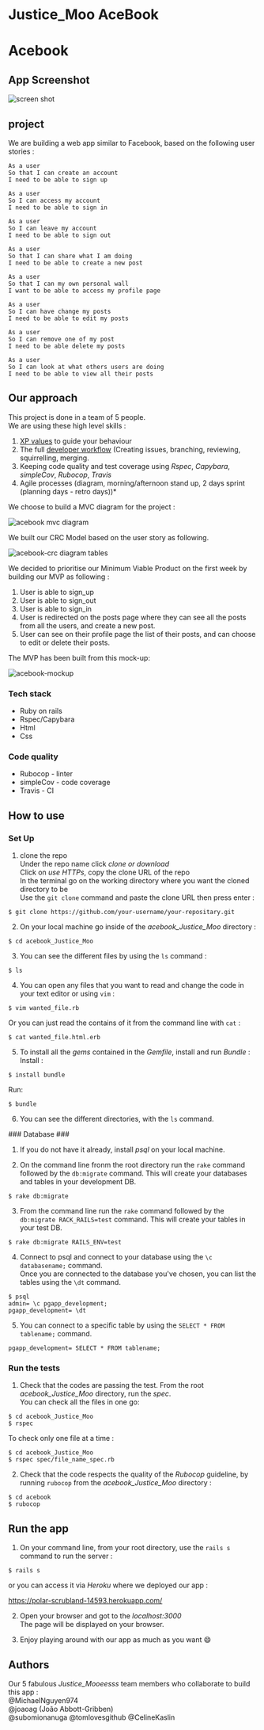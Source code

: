 # Justice_Moo AceBook #

# Acebook #

## App Screenshot ##

![screen shot](https://user-images.githubusercontent.com/43742795/52489619-9843c380-2bba-11e9-92f8-669d1b01390e.png)

## project ##

We are building a web app similar to Facebook, based on the following user stories :

```
As a user
So that I can create an account
I need to be able to sign up
```
```
As a user
So I can access my account
I need to be able to sign in
```
```
As a user
So I can leave my account
I need to be able to sign out
```
```
As a user
So that I can share what I am doing
I need to be able to create a new post
```
```
As a user
So that I can my own personal wall
I want to be able to access my profile page
```
```
As a user
So I can have change my posts
I need to be able to edit my posts
```
```
As a user
So I can remove one of my post
I need to be able delete my posts
```
```
As a user
So I can look at what others users are doing
I need to be able to view all their posts
```
## Our approach ##

This project is done in a team of 5 people.<br/>
We are using these high level skills :<br/>
1. [XP values](#xp-values) to guide your behaviour<br/>
2. The full [developer workflow](#development-workflow) (Creating issues, branching, reviewing, squirrelling, merging.<br/>
3. Keeping code quality and test coverage using *Rspec*, *Capybara*, *simpleCov*, *Rubocop*, *Travis* <br/>
4. Agile processes (diagram, morning/afternoon stand up, 2 days sprint (planning days - retro days))*

We choose to build a MVC diagram for the project :

![acebook mvc diagram](https://user-images.githubusercontent.com/43742795/52224655-712a8080-28a0-11e9-9a0c-0f83bbd11477.png)


We built our CRC Model based on the user story as following.<br/>

![acebook-crc diagram tables](https://user-images.githubusercontent.com/43742795/52222701-0a0acd00-289c-11e9-967f-ae23f657de9b.png)

We decided to prioritise our Minimum Viable Product on the first week by building our MVP as following :<br/>

1. User is able to sign_up
2. User is able to sign_out
3. User is able to sign_in
4. User is redirected on the posts page where they can see all the posts from all the users, and create a new post.
5. User can see on their profile page the list of their posts, and can choose to edit or delete their posts.<br/>

The MVP has been built from this mock-up:

![acebook-mockup](https://user-images.githubusercontent.com/43742795/52222653-ea73a480-289b-11e9-9f3a-b8ec15b4699a.png)

### Tech stack ###

* Ruby on rails
* Rspec/Capybara
* Html
* Css

### Code quality ###

* Rubocop - linter
* simpleCov - code coverage
* Travis - CI

## How to use ##

### Set Up ###

1. clone the repo<br/>
Under the repo name click *clone or download*<br/>
Click on *use HTTPs*, copy the clone URL of the repo<br/>
In the terminal go on the working directory where you want the cloned directory to be<br/>
Use the `git clone` command and paste the clone URL then press enter :

```shell
$ git clone https://github.com/your-username/your-repositary.git
```

2. On your local machine go inside of the *acebook_Justice_Moo* directory :

```shell
$ cd acebook_Justice_Moo
```
3. You can see the different files by using the `ls` command :<br/>

```shell
$ ls
```

4. You can open any files that you want to read and change the code in your text editor or using `vim` :

```shell
$ vim wanted_file.rb
```
Or you can just read the contains of it from the command line with `cat` :

```shell
$ cat wanted_file.html.erb
```
5. To install all the *gems* contained in the *Gemfile*, install and run *Bundle* :
Install :

```shell
$ install bundle
```
Run:

```shell
$ bundle
```
6. You can see the different directories, with the `ls` command.

### Database ###

1. If you do not have it already, install *psql* on your local machine.

2. On the command line fronm the root directory run the `rake` command followed by the `db:migrate` command. This will create your databases and tables in your development DB.<br/>

```shell
$ rake db:migrate
```

3. From the command line run the `rake` command followed by the `db:migrate RACK_RAILS=test` command. This will create your tables in your test DB.<br/>

```shell
$ rake db:migrate RAILS_ENV=test
```

4. Connect to psql and connect to your database using the `\c databasename;` command.<br/>
Once you are connected to the database you've chosen, you can list the tables using the `\dt` command.<br/>

```shell
$ psql
admin= \c pgapp_development;
pgapp_development= \dt
```
5. You can connect to a specific table by using the `SELECT * FROM tablename;` command.<br/>

```shell
pgapp_development= SELECT * FROM tablename;
```
### Run the tests ###

1. Check that the codes are passing the test. From the root *acebook_Justice_Moo* directory, run the *spec*.<br/>
You can check all the files in one go:

```shell
$ cd acebook_Justice_Moo
$ rspec
```
To check only one file at a time :

```shell
$ cd acebook_Justice_Moo
$ rspec spec/file_name_spec.rb
```

2. Check that the code respects the quality of the *Rubocop* guideline, by running `rubocop` from the *acebook_Justice_Moo* directory :

```shell
$ cd acebook
$ rubocop
```

## Run the app ##

1. On your command line, from your root directory, use the `rails s` command to run the server :

```shell
$ rails s
```

or you can access it via *Heroku* where we deployed our app :

https://polar-scrubland-14593.herokuapp.com/

2. Open your browser and got to the *localhost:3000* <br/>
The page will be displayed on your browser.

3. Enjoy playing around with our app as much as you want :smile:


## Authors ##

Our 5 fabulous *Justice_Mooeesss* team members who collaborate to build this app :<br/>
@MichaelNguyen974 <br/>
@joaoag (João Abbott-Gribben)<br/>
@subomionanuga
@tomlovesgithub
@CelineKaslin
